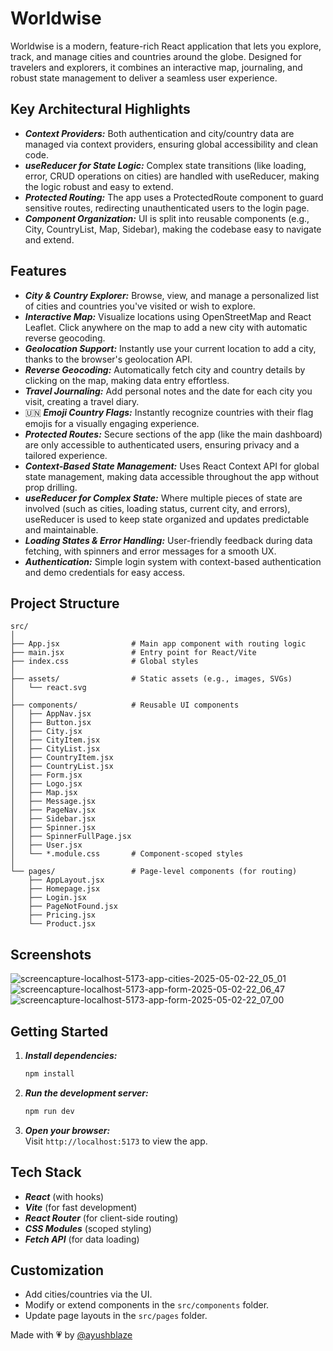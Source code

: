 # Worldwise

Worldwise is a modern, feature-rich React application that lets you explore, track, and manage cities and countries around the globe. Designed for travelers and explorers, it combines an interactive map, journaling, and robust state management to deliver a seamless user experience.

## Key Architectural Highlights
- ___Context Providers:___ Both authentication and city/country data are managed via context providers, ensuring global accessibility and clean code.
- ___useReducer for State Logic:___ Complex state transitions (like loading, error, CRUD operations on cities) are handled with useReducer, making the logic robust and easy to extend.
- ___Protected Routing:___ The app uses a ProtectedRoute component to guard sensitive routes, redirecting unauthenticated users to the login page.
- ___Component Organization:___ UI is split into reusable components (e.g., City, CountryList, Map, Sidebar), making the codebase easy to navigate and extend.

## Features

- ___City & Country Explorer:___ Browse, view, and manage a personalized list of cities and countries you've visited or wish to explore.
- ___Interactive Map:___ Visualize locations using OpenStreetMap and React Leaflet. Click anywhere on the map to add a new city with automatic reverse geocoding.
- ___Geolocation Support:___ Instantly use your current location to add a city, thanks to the browser's geolocation API.
- ___Reverse Geocoding:___ Automatically fetch city and country details by clicking on the map, making data entry effortless.
- ___Travel Journaling:___ Add personal notes and the date for each city you visit, creating a travel diary.
- 🇺🇳 ___Emoji Country Flags:___ Instantly recognize countries with their flag emojis for a visually engaging experience.
- ___Protected Routes:___ Secure sections of the app (like the main dashboard) are only accessible to authenticated users, ensuring privacy and a tailored experience.
- ___Context-Based State Management:___ Uses React Context API for global state management, making data accessible throughout the app without prop drilling.
- ___useReducer for Complex State:___ Where multiple pieces of state are involved (such as cities, loading status, current city, and errors), useReducer is used to keep state organized and updates predictable and maintainable.
- ___Loading States & Error Handling:___ User-friendly feedback during data fetching, with spinners and error messages for a smooth UX.
- ___Authentication:___ Simple login system with context-based authentication and demo credentials for easy access.

## Project Structure

```
src/
│
├── App.jsx                # Main app component with routing logic
├── main.jsx               # Entry point for React/Vite
├── index.css              # Global styles
│
├── assets/                # Static assets (e.g., images, SVGs)
│   └── react.svg
│
├── components/            # Reusable UI components
│   ├── AppNav.jsx
│   ├── Button.jsx
│   ├── City.jsx
│   ├── CityItem.jsx
│   ├── CityList.jsx
│   ├── CountryItem.jsx
│   ├── CountryList.jsx
│   ├── Form.jsx
│   ├── Logo.jsx
│   ├── Map.jsx
│   ├── Message.jsx
│   ├── PageNav.jsx
│   ├── Sidebar.jsx
│   ├── Spinner.jsx
│   ├── SpinnerFullPage.jsx
│   ├── User.jsx
│   └── *.module.css       # Component-scoped styles
│
└── pages/                 # Page-level components (for routing)
    ├── AppLayout.jsx
    ├── Homepage.jsx
    ├── Login.jsx
    ├── PageNotFound.jsx
    ├── Pricing.jsx
    └── Product.jsx
```

## Screenshots

![screencapture-localhost-5173-app-cities-2025-05-02-22_05_01](https://github.com/user-attachments/assets/c4149a72-5d9c-41f9-a174-17870908d321)
![screencapture-localhost-5173-app-form-2025-05-02-22_06_47](https://github.com/user-attachments/assets/7b0a11a9-5e9d-4eb6-90ee-bcf80e19d85f)
![screencapture-localhost-5173-app-form-2025-05-02-22_07_00](https://github.com/user-attachments/assets/a2cf2eb2-e780-4d25-bcd0-f04ccf90a6d7)


## Getting Started

1. ___Install dependencies:___
   ```bash
   npm install
   ```
2. ___Run the development server:___
   ```bash
   npm run dev
   ```
3. ___Open your browser:___  
   Visit `http://localhost:5173` to view the app.

## Tech Stack

- ___React___ (with hooks)
- ___Vite___ (for fast development)
- ___React Router___ (for client-side routing)
- ___CSS Modules___ (scoped styling)
- ___Fetch API___ (for data loading)

## Customization

- Add cities/countries via the UI.
- Modify or extend components in the `src/components` folder.
- Update page layouts in the `src/pages` folder.

Made with 💗 by [@ayushblaze](https://github.com/ayushblaze)

